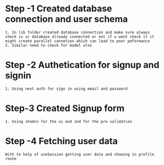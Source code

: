 
# Step -1 Created database connection and user schema
    1. In lib folder created database connection and make sure always check is ur database already connected or not if u wont check it it might create parallel connetion which can lead to poor peformance
    2. Similar need to check for model also

# Step -2 Authetication for signup and signin
    1. Using next auth for sign in using email and password

# Step-3 Created Signup form
    1. Using shadcn for the ui and zod for the pre validation
# Step -4 Fetching user data
    With te help of useSession getting user data and showing in profile route